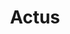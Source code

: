 ---
layout: posts
pagination: 
  enabled: true
index: 10
title: Actus
pagination-helper: Actus
nav-link: true
home-link: true
description: |
    Contenu publications de niveau 1
icon: flash_on
permalink: /posts/
---